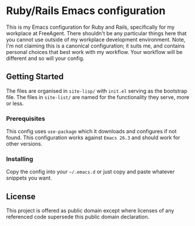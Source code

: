 # Ruby/Rails Emacs configuration

This is my Emacs configuration for Ruby and Rails, specifically for my workplace at FreeAgent. There shouldn't be any particular things here that you cannot use outside of my workplace development environment. Note, I'm not claiming this is a canonical configuration; it suits me, and contains personal choices that best work with my workflow. Your workflow will be different and so will your config. 

## Getting Started

The files are organised in `site-lisp/` with `init.el` serving as the bootstrap file. The files in `site-list/` are named for the functionality they serve, more or less.

### Prerequisites

This config uses `use-package` which it downloads and configures if not found. This configuration works against `Emacs 26.3` and should work for other versions.

### Installing

Copy the config into your `~/.emacs.d` or just copy and paste whatever snippets you want.

## License

This project is offered as public domain except where licenses of any referenced code supersede this public domain declaration.

